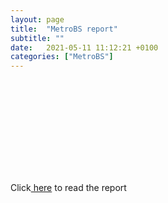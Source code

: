 ```yaml
---
layout: page
title:  "MetroBS report"
subtitle: ""
date:   2021-05-11 11:12:21 +0100
categories: ["MetroBS"]
---
```



<object data="https://github.com/freshq99/freshq99.github.io/blob/master/docs/MetroBS-Report.pdf" type="application/pdf" width="700px" height="700px">
    <embed src="https://github.com/freshq99/freshq99.github.io/blob/master/docs/MetroBS-Report.pdf">
        <p>Click<a href="https://github.com/freshq99/freshq99.github.io/blob/master/docs/MetroBS-Report.pdf"> here</a> to read the report</p>
    </embed>
</object>
